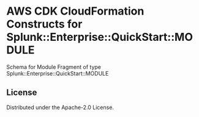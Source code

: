 # AWS CDK CloudFormation Constructs for Splunk::Enterprise::QuickStart::MODULE

Schema for Module Fragment of type Splunk::Enterprise::QuickStart::MODULE
## License

Distributed under the Apache-2.0 License.